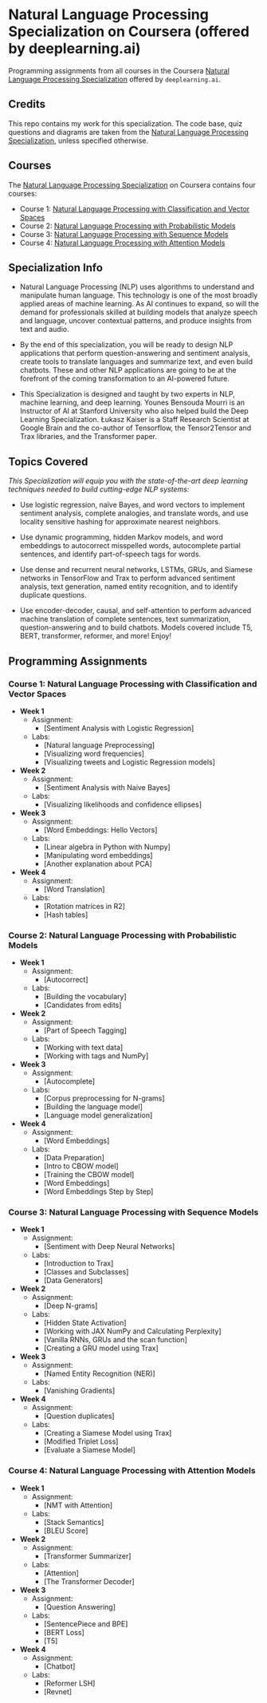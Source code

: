 # Natural Language Processing Specialization on Coursera (offered by deeplearning.ai)

Programming assignments from all courses in the Coursera [Natural Language Processing Specialization](https://www.coursera.org/specializations/natural-language-processing) offered by `deeplearning.ai`.

## Credits

This repo contains my work for this specialization. The code base, quiz questions and diagrams are taken from the [Natural Language Processing Specialization](https://www.coursera.org/specializations/natural-language-processing), unless specified otherwise.

## Courses

The [Natural Language Processing Specialization](https://www.coursera.org/specializations/natural-language-processing) on Coursera contains four courses:

- Course 1: [Natural Language Processing with Classification and Vector Spaces](https://www.coursera.org/learn/classification-vector-spaces-in-nlp)
- Course 2: [Natural Language Processing with Probabilistic Models](https://www.coursera.org/learn/probabilistic-models-in-nlp)
- Course 3: [Natural Language Processing with Sequence Models](https://www.coursera.org/learn/sequence-models-in-nlp)
- Course 4: [Natural Language Processing with Attention Models](https://www.coursera.org/learn/attention-models-in-nlp)

## Specialization Info

- Natural Language Processing (NLP) uses algorithms to understand and manipulate human language. This technology is one of the most broadly applied areas of machine learning. As AI continues to expand, so will the demand for professionals skilled at building models that analyze speech and language, uncover contextual patterns, and produce insights from text and audio.

- By the end of this specialization, you will be ready to design NLP applications that perform question-answering and sentiment analysis, create tools to translate languages and summarize text, and even build chatbots. These and other NLP applications are going to be at the forefront of the coming transformation to an AI-powered future.

- This Specialization is designed and taught by two experts in NLP, machine learning, and deep learning. Younes Bensouda Mourri is an Instructor of AI at Stanford University who also helped build the Deep Learning Specialization. Łukasz Kaiser is a Staff Research Scientist at Google Brain and the co-author of Tensorflow, the Tensor2Tensor and Trax libraries, and the Transformer paper.

## Topics Covered

*This Specialization will equip you with the state-of-the-art deep learning techniques needed to build cutting-edge NLP systems:*

- Use logistic regression, naïve Bayes, and word vectors to implement sentiment analysis, complete analogies, and translate words, and use locality sensitive hashing for approximate nearest neighbors.

- Use dynamic programming, hidden Markov models, and word embeddings to autocorrect misspelled words, autocomplete partial sentences, and identify part-of-speech tags for words.

- Use dense and recurrent neural networks, LSTMs, GRUs, and Siamese networks in TensorFlow and Trax to perform advanced sentiment analysis, text generation, named entity recognition, and to identify duplicate questions.

- Use encoder-decoder, causal, and self-attention to perform advanced machine translation of complete sentences, text summarization, question-answering and to build chatbots. Models covered include T5, BERT, transformer, reformer, and more!
Enjoy!

## Programming Assignments

### Course 1: Natural Language Processing with Classification and Vector Spaces

  - **Week 1**
    - Assignment: 
      - [Sentiment Analysis with Logistic Regression]
    - Labs: 
      - [Natural language Preprocessing]
      - [Visualizing word frequencies]
      - [Visualizing tweets and Logistic Regression models]
  - **Week 2**
    - Assignment:
      - [Sentiment Analysis with Naive Bayes]
    - Labs:
      - [Visualizing likelihoods and confidence ellipses]
  - **Week 3**
    - Assignment:
      - [Word Embeddings: Hello Vectors]
    - Labs:
      - [Linear algebra in Python with Numpy]
      - [Manipulating word embeddings]
      - [Another explanation about PCA]
  - **Week 4**
    - Assignment:
      - [Word Translation]
    - Labs: 
      - [Rotation matrices in R2]
      - [Hash tables]

### Course 2: Natural Language Processing with Probabilistic Models

  - **Week 1**
    - Assignment:
      - [Autocorrect]
    - Labs: 
      - [Building the vocabulary]
      - [Candidates from edits]
  - **Week 2**
    - Assignment:
      - [Part of Speech Tagging]
    - Labs: 
      - [Working with text data]
      - [Working with tags and NumPy]
  - **Week 3**
    - Assignment:
      - [Autocomplete]
    - Labs: 
      - [Corpus preprocessing for N-grams]
      - [Building the language model]
      - [Language model generalization]
  - **Week 4**
    - Assignment:
      - [Word Embeddings]
    - Labs: 
      - [Data Preparation]
      - [Intro to CBOW model]
      - [Training the CBOW model]
      - [Word Embeddings]
      - [Word Embeddings Step by Step]

### Course 3: Natural Language Processing with Sequence Models

  - **Week 1**
    - Assignment:
      - [Sentiment with Deep Neural Networks]
    - Labs:
      - [Introduction to Trax]
      - [Classes and Subclasses]
      - [Data Generators]
  - **Week 2**
    - Assignment:
      - [Deep N-grams]
    - Labs: 
      - [Hidden State Activation]
      - [Working with JAX NumPy and Calculating Perplexity]
      - [Vanilla RNNs, GRUs and the scan function]
      - [Creating a GRU model using Trax]
  - **Week 3**
    - Assignment:
      - [Named Entity Recognition (NER)]
    - Labs: 
      - [Vanishing Gradients]
  - **Week 4**
    - Assignment:
      - [Question duplicates]
    - Labs:
      - [Creating a Siamese Model using Trax]
      - [Modified Triplet Loss]
      - [Evaluate a Siamese Model]

### Course 4: Natural Language Processing with Attention Models

  - **Week 1**
    - Assignment:
      - [NMT with Attention]
    - Labs:
      - [Stack Semantics]
      - [BLEU Score]
  - **Week 2**
    - Assignment:
      - [Transformer Summarizer]
    - Labs: 
      - [Attention]
      - [The Transformer Decoder]
  - **Week 3**
    - Assignment:
      - [Question Answering]
    - Labs: 
      - [SentencePiece and BPE]
      - [BERT Loss]
      - [T5]
  - **Week 4**
    - Assignment:
      - [Chatbot]
    - Labs:
      - [Reformer LSH]
      - [Revnet]
